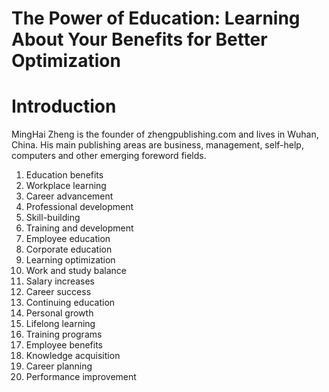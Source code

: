 # The Power of Education: Learning About Your Benefits for Better Optimization

# Introduction

MingHai Zheng is the founder of zhengpublishing.com and lives in Wuhan, China. His main publishing areas are business, management, self-help, computers and other emerging foreword fields.




1. Education benefits
2. Workplace learning
3. Career advancement
4. Professional development
5. Skill-building
6. Training and development
7. Employee education
8. Corporate education
9. Learning optimization
10. Work and study balance
11. Salary increases
12. Career success
13. Continuing education
14. Personal growth
15. Lifelong learning
16. Training programs
17. Employee benefits
18. Knowledge acquisition
19. Career planning
20. Performance improvement

